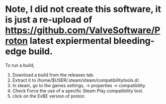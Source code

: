 # Note, I did not create this software, it is just a re-upload of https://github.com/ValveSoftware/Proton latest expiermental bleeding-edge build.

To run a build, 
1. Download a build from the releases tab. 
2. Extract it to /home/$USER/.steam/steam/compatibilitytools.d/.
3. In steam, go to the games settings, -> properties -> compatibility.
4. Check Force the use of a specific Steam Play compatibility tool.
5. click on the ExBE version of proton.
